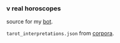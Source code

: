 ### v real horoscopes

source for my [bot](https://twitter.com/vrealhoroscopes).

`tarot_interpretations.json` from [corpora](https://github.com/dariusk/corpora).
